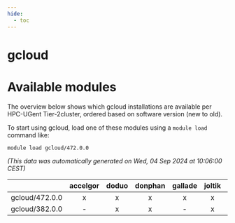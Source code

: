 ```yaml
---
hide:
  - toc
---
```


gcloud
======

# Available modules


The overview below shows which gcloud installations are available per HPC-UGent Tier-2cluster, ordered based on software version (new to old).

To start using gcloud, load one of these modules using a `module load` command like:

```shell
module load gcloud/472.0.0
```

*(This data was automatically generated on Wed, 04 Sep 2024 at 10:06:00 CEST)*  

| |accelgor|doduo|donphan|gallade|joltik|shinx|skitty|
| :---: | :---: | :---: | :---: | :---: | :---: | :---: | :---: |
|gcloud/472.0.0|x|x|x|x|x|x|x|
|gcloud/382.0.0|-|x|x|-|x|-|x|
